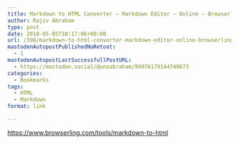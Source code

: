 ```yaml
---
title: Markdown to HTML Converter – Markdown Editor – Online – Browserling Web Developer Tools
author: Rajiv Abraham
type: post
date: 2018-05-05T10:17:06+00:00
url: /398/markdown-to-html-converter-markdown-editor-online-browserling-web-developer-tools/
mastodonAutopostPublishedNoRetoot:
  - 1
mastodonAutopostLastSuccessfullPostURL:
  - https://mastodon.social/@unoabraham/99976179144740673
categories:
  - Bookmarks
tags:
  - HTML
  - Markdown
format: link

---
```

<https://www.browserling.com/tools/markdown-to-html>